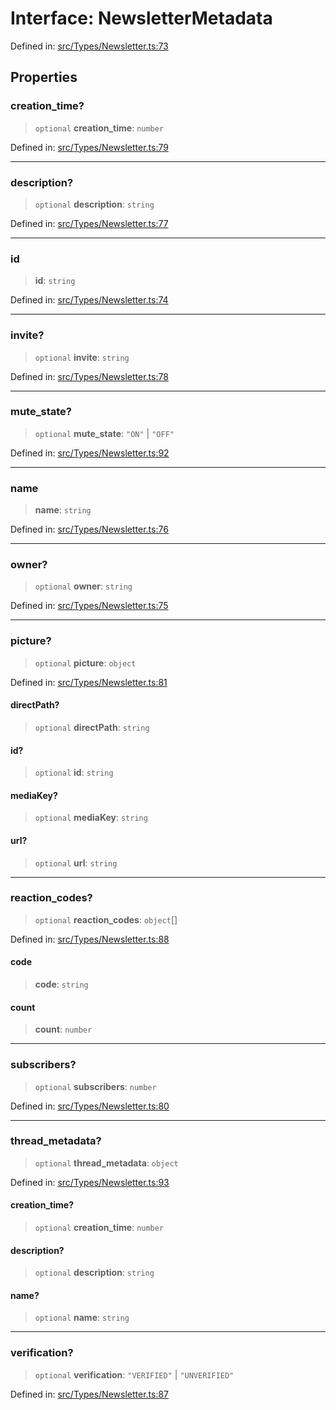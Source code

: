 # Interface: NewsletterMetadata

Defined in: [src/Types/Newsletter.ts:73](https://github.com/Fokusdotid/bail/blob/cf6cc85134e12081bc635cea02cc0eee74033a81/src/Types/Newsletter.ts#L73)

## Properties

### creation\_time?

> `optional` **creation\_time**: `number`

Defined in: [src/Types/Newsletter.ts:79](https://github.com/Fokusdotid/bail/blob/cf6cc85134e12081bc635cea02cc0eee74033a81/src/Types/Newsletter.ts#L79)

***

### description?

> `optional` **description**: `string`

Defined in: [src/Types/Newsletter.ts:77](https://github.com/Fokusdotid/bail/blob/cf6cc85134e12081bc635cea02cc0eee74033a81/src/Types/Newsletter.ts#L77)

***

### id

> **id**: `string`

Defined in: [src/Types/Newsletter.ts:74](https://github.com/Fokusdotid/bail/blob/cf6cc85134e12081bc635cea02cc0eee74033a81/src/Types/Newsletter.ts#L74)

***

### invite?

> `optional` **invite**: `string`

Defined in: [src/Types/Newsletter.ts:78](https://github.com/Fokusdotid/bail/blob/cf6cc85134e12081bc635cea02cc0eee74033a81/src/Types/Newsletter.ts#L78)

***

### mute\_state?

> `optional` **mute\_state**: `"ON"` \| `"OFF"`

Defined in: [src/Types/Newsletter.ts:92](https://github.com/Fokusdotid/bail/blob/cf6cc85134e12081bc635cea02cc0eee74033a81/src/Types/Newsletter.ts#L92)

***

### name

> **name**: `string`

Defined in: [src/Types/Newsletter.ts:76](https://github.com/Fokusdotid/bail/blob/cf6cc85134e12081bc635cea02cc0eee74033a81/src/Types/Newsletter.ts#L76)

***

### owner?

> `optional` **owner**: `string`

Defined in: [src/Types/Newsletter.ts:75](https://github.com/Fokusdotid/bail/blob/cf6cc85134e12081bc635cea02cc0eee74033a81/src/Types/Newsletter.ts#L75)

***

### picture?

> `optional` **picture**: `object`

Defined in: [src/Types/Newsletter.ts:81](https://github.com/Fokusdotid/bail/blob/cf6cc85134e12081bc635cea02cc0eee74033a81/src/Types/Newsletter.ts#L81)

#### directPath?

> `optional` **directPath**: `string`

#### id?

> `optional` **id**: `string`

#### mediaKey?

> `optional` **mediaKey**: `string`

#### url?

> `optional` **url**: `string`

***

### reaction\_codes?

> `optional` **reaction\_codes**: `object`[]

Defined in: [src/Types/Newsletter.ts:88](https://github.com/Fokusdotid/bail/blob/cf6cc85134e12081bc635cea02cc0eee74033a81/src/Types/Newsletter.ts#L88)

#### code

> **code**: `string`

#### count

> **count**: `number`

***

### subscribers?

> `optional` **subscribers**: `number`

Defined in: [src/Types/Newsletter.ts:80](https://github.com/Fokusdotid/bail/blob/cf6cc85134e12081bc635cea02cc0eee74033a81/src/Types/Newsletter.ts#L80)

***

### thread\_metadata?

> `optional` **thread\_metadata**: `object`

Defined in: [src/Types/Newsletter.ts:93](https://github.com/Fokusdotid/bail/blob/cf6cc85134e12081bc635cea02cc0eee74033a81/src/Types/Newsletter.ts#L93)

#### creation\_time?

> `optional` **creation\_time**: `number`

#### description?

> `optional` **description**: `string`

#### name?

> `optional` **name**: `string`

***

### verification?

> `optional` **verification**: `"VERIFIED"` \| `"UNVERIFIED"`

Defined in: [src/Types/Newsletter.ts:87](https://github.com/Fokusdotid/bail/blob/cf6cc85134e12081bc635cea02cc0eee74033a81/src/Types/Newsletter.ts#L87)

